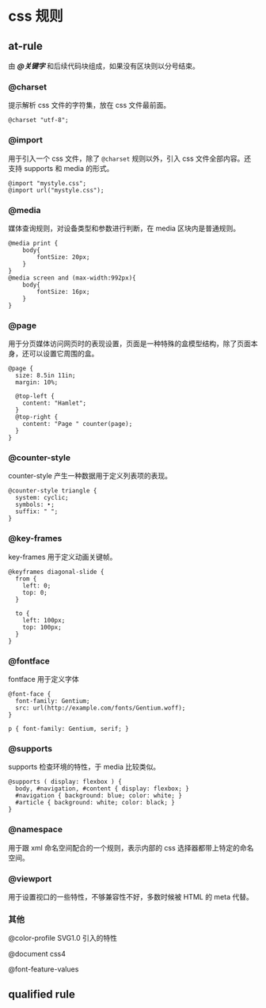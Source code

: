 # css 规则

## at-rule

由 **_@关键字_** 和后续代码块组成，如果没有区块则以分号结束。

### @charset

提示解析 css 文件的字符集，放在 css 文件最前面。

```
@charset "utf-8";
```

### @import

用于引入一个 css 文件，除了 `@charset` 规则以外，引入 css 文件全部内容。还支持 supports 和 media 的形式。

```
@import "mystyle.css";
@import url("mystyle.css");
```

### @media

媒体查询规则，对设备类型和参数进行判断，在 media 区块内是普通规则。

```
@media print {
    body{
        fontSize: 20px;
    }
}
@media screen and (max-width:992px){
    body{
        fontSize: 16px;
    }
}
```

### @page

用于分页媒体访问网页时的表现设置，页面是一种特殊的盒模型结构，除了页面本身，还可以设置它周围的盒。

```
@page {
  size: 8.5in 11in;
  margin: 10%;

  @top-left {
    content: "Hamlet";
  }
  @top-right {
    content: "Page " counter(page);
  }
}
```

### @counter-style

counter-style 产生一种数据用于定义列表项的表现。

```
@counter-style triangle {
  system: cyclic;
  symbols: ‣;
  suffix: " ";
}
```

### @key-frames

key-frames 用于定义动画关键帧。

```
@keyframes diagonal-slide {
  from {
    left: 0;
    top: 0;
  }

  to {
    left: 100px;
    top: 100px;
  }
}
```

### @fontface

fontface 用于定义字体

```
@font-face {
  font-family: Gentium;
  src: url(http://example.com/fonts/Gentium.woff);
}

p { font-family: Gentium, serif; }

```

### @supports

supports 检查环境的特性，于 media 比较类似。

```
@supports ( display: flexbox ) {
  body, #navigation, #content { display: flexbox; }
  #navigation { background: blue; color: white; }
  #article { background: white; color: black; }
}
```

### @namespace

用于跟 xml 命名空间配合的一个规则，表示内部的 css 选择器都带上特定的命名空间。

### @viewport

用于设置视口的一些特性，不够兼容性不好，多数时候被 HTML 的 meta 代替。

### 其他

@color-profile SVG1.0 引入的特性

@document css4

@font-feature-values

## qualified rule

